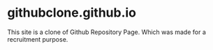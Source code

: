 # githubclone.github.io
This site is a clone of Github Repository Page. Which was made for a recruitment purpose.
